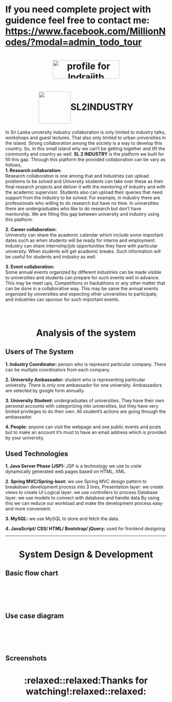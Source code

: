 # If you need complete project with guidence feel free to contact me: https://www.facebook.com/MillionNodes/?modal=admin_todo_tour
<h1 align="middle"><a href="https://stackexchange.com/users/11078123/indrajith-ekanayake"><img src="https://stackexchange.com/users/flair/11078123.png" width="208" height="58" alt="profile for Indrajith Ekanayake on Stack Exchange, a network of free, community-driven Q&amp;A sites" title="profile for Indrajith Ekanayake on Stack Exchange, a network of free, community-driven Q&amp;A sites" /></a></h1>

<h1 align="middle"><img align="center" src="https://github.com/Semicolon10/SL2INDUSTRY/blob/master/images/Logo.png" alt="" width="100"   >SL2INDUSTRY</h1>


In Sri Lanka university industry collaboration is only limited to industry talks, workshops and guest lectures. That also only limited to urban universities in the island. Strong collaboration among the society is a way to develop this country. So, in this small island why we can’t be getting together and lift the community and country as well.  **SL 2 INDUSTRY** is the platform we built for fill this gap. Through this platform the provided collaboration can be vary as follows,<br>
**1.	Research collaboration:**<br>
Research collaboration is one among that and industries can upload problems to be solved and University students can take over these as their final research projects and deliver it with the mentoring of industry and with the academic supervisor. Students also can upload their queries that need support from the industry to be solved.
For example, in industry there are professionals who willing to do research but have no time. In universities there are undergraduates who like to do research but don’t have mentorship. We are filling this gap between university and industry using this platform.<br>

**2.	Career collaboration:**<br>
University can share the academic calendar which include some important dates such as when students will be ready for interns and employment. Industry can share internship/job opportunities they have with particular university. When students will get academic breaks. Such information will be useful for students and industry as well.<br>

**3.	Event collaboration:**<br>
Some annual events organized by different industries can be made visible to universities and students can prepare for such events well in advance. This may be meet ups, Competitions or hackathons or any other matter that can be done in a collaborative way. This may be same the annual events organized by universities and expecting other universities to participate, and industries can sponsor for such important events.
<h1 align="middle"><img align="center" src="https://github.com/Semicolon10/SL2INDUSTRY/blob/master/images/UserStory.JPG" alt=""  ></h1>

<h1 align="middle">Analysis of the system</h1>
<h2>Users of The System</h2>

**1.	Industry Coordinator:** person who is represent particular company. There can be multiple coordinators from each company. 

**2.	University Ambassador:** student who is representing particular university. There is only one ambassador for one university. Ambassadors are selected by google form annually.

**3.	University Student:** undergraduates of universities. They have their own personal accounts with categorizing into universities, but they have very limited privileges to do their own. All student’s actions are going through the ambassador.

**4.	People:** anyone can visit the webpage and see public events and posts but to make an account it’s must to have an email address which is provided by your university.

<h2>Used Technologies</h2>

**1.	Java Server Phase (JSP):** JSP is a technology we use to crete dynamically generated web pages based on HTML, XML.

**2.	Spring MVC/Spring-boot:** we use Spring MVC design pattern to breakdown development process into 3 tires,
Presentation layer: we create views to create UI
Logical layer: we use controllers to process
Database layer: we use models to connect with database and handle data
By using this we can reduce our workload and make the development process easy and more convenient.

**3.	MySQL:** we use MySQL to store and fetch the data.

**4.	JavaScript/ CSS/ HTML/ Bootstrap/ jQuery:** used for frontend designing

***
<h1 align="middle">System Design & Development</h1>
<h2>Basic flow chart</h2>

<h1 align="middle"><img align="center" src="https://github.com/Semicolon10/SL2INDUSTRY/blob/master/images/flowdiagram.JPG" alt=""  ></h1>

<h1 align="middle"><img align="center" src="https://github.com/Semicolon10/SL2INDUSTRY/blob/master/images/websitemap.JPG" alt=""  ></h1>

<h2>Use case diagram</h2>
<h1 align="middle"><img align="center" src="https://github.com/Semicolon10/SL2INDUSTRY/blob/master/images/usecase.jpg" alt=""  ></h1>

<h1 align="middle"><img align="center" src="https://github.com/Semicolon10/SL2INDUSTRY/blob/master/images/class.JPG" alt=""  ></h1>

<h2>Screenshots</h2>

<h1 align="middle">:relaxed::relaxed:Thanks for watching!:relaxed::relaxed:</h1>

